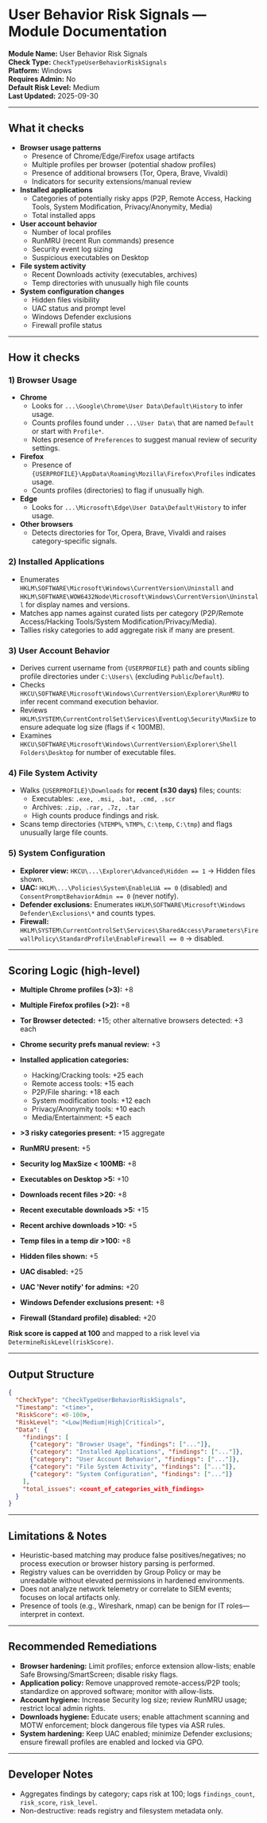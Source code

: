 # User Behavior Risk Signals — Module Documentation

**Module Name:** User Behavior Risk Signals  
**Check Type:** `CheckTypeUserBehaviorRiskSignals`  
**Platform:** Windows  
**Requires Admin:** No  
**Default Risk Level:** Medium  
**Last Updated:** 2025-09-30

---

## What it checks

- **Browser usage patterns**
  - Presence of Chrome/Edge/Firefox usage artifacts
  - Multiple profiles per browser (potential shadow profiles)
  - Presence of additional browsers (Tor, Opera, Brave, Vivaldi)
  - Indicators for security extensions/manual review
- **Installed applications**
  - Categories of potentially risky apps (P2P, Remote Access, Hacking Tools, System Modification, Privacy/Anonymity, Media)
  - Total installed apps
- **User account behavior**
  - Number of local profiles
  - RunMRU (recent Run commands) presence
  - Security event log sizing
  - Suspicious executables on Desktop
- **File system activity**
  - Recent Downloads activity (executables, archives)
  - Temp directories with unusually high file counts
- **System configuration changes**
  - Hidden files visibility
  - UAC status and prompt level
  - Windows Defender exclusions
  - Firewall profile status

---

## How it checks

### 1) Browser Usage
- **Chrome**
  - Looks for `...\Google\Chrome\User Data\Default\History` to infer usage.
  - Counts profiles found under `...\User Data\` that are named `Default` or start with `Profile*`.
  - Notes presence of `Preferences` to suggest manual review of security settings.
- **Firefox**
  - Presence of `{USERPROFILE}\AppData\Roaming\Mozilla\Firefox\Profiles` indicates usage.
  - Counts profiles (directories) to flag if unusually high.
- **Edge**
  - Looks for `...\Microsoft\Edge\User Data\Default\History` to infer usage.
- **Other browsers**
  - Detects directories for Tor, Opera, Brave, Vivaldi and raises category-specific signals.

### 2) Installed Applications
- Enumerates `HKLM\SOFTWARE\Microsoft\Windows\CurrentVersion\Uninstall` and `HKLM\SOFTWARE\WOW6432Node\Microsoft\Windows\CurrentVersion\Uninstall` for display names and versions.
- Matches app names against curated lists per category (P2P/Remote Access/Hacking Tools/System Modification/Privacy/Media).
- Tallies risky categories to add aggregate risk if many are present.

### 3) User Account Behavior
- Derives current username from `{USERPROFILE}` path and counts sibling profile directories under `C:\Users\` (excluding `Public`/`Default`).
- Checks `HKCU\SOFTWARE\Microsoft\Windows\CurrentVersion\Explorer\RunMRU` to infer recent command execution behavior.
- Reviews `HKLM\SYSTEM\CurrentControlSet\Services\EventLog\Security\MaxSize` to ensure adequate log size (flags if < 100MB).
- Examines `HKCU\SOFTWARE\Microsoft\Windows\CurrentVersion\Explorer\Shell Folders\Desktop` for number of executable files.

### 4) File System Activity
- Walks `{USERPROFILE}\Downloads` for **recent (≤30 days)** files; counts:
  - Executables: `.exe, .msi, .bat, .cmd, .scr`
  - Archives: `.zip, .rar, .7z, .tar`
  - High counts produce findings and risk.
- Scans temp directories (`%TEMP%`, `%TMP%`, `C:\temp`, `C:\tmp`) and flags unusually large file counts.

### 5) System Configuration
- **Explorer view:** `HKCU\...\Explorer\Advanced\Hidden == 1` → Hidden files shown.
- **UAC:** `HKLM\...\Policies\System\EnableLUA == 0` (disabled) and `ConsentPromptBehaviorAdmin == 0` (never notify).
- **Defender exclusions:** Enumerates `HKLM\SOFTWARE\Microsoft\Windows Defender\Exclusions\*` and counts types.
- **Firewall:** `HKLM\SYSTEM\CurrentControlSet\Services\SharedAccess\Parameters\FirewallPolicy\StandardProfile\EnableFirewall == 0` → disabled.

---

## Scoring Logic (high-level)

- **Multiple Chrome profiles (>3):** +8  
- **Multiple Firefox profiles (>2):** +8  
- **Tor Browser detected:** +15; other alternative browsers detected: +3 each  
- **Chrome security prefs manual review:** +3

- **Installed application categories:**  
  - Hacking/Cracking tools: +25 each  
  - Remote access tools: +15 each  
  - P2P/File sharing: +18 each  
  - System modification tools: +12 each  
  - Privacy/Anonymity tools: +10 each  
  - Media/Entertainment: +5 each  
- **>3 risky categories present:** +15 aggregate

- **RunMRU present:** +5  
- **Security log MaxSize < 100MB:** +8  
- **Executables on Desktop >5:** +10

- **Downloads recent files >20:** +8  
- **Recent executable downloads >5:** +15  
- **Recent archive downloads >10:** +5  
- **Temp files in a temp dir >100:** +8

- **Hidden files shown:** +5  
- **UAC disabled:** +25  
- **UAC 'Never notify' for admins:** +20  
- **Windows Defender exclusions present:** +8  
- **Firewall (Standard profile) disabled:** +20  

**Risk score is capped at 100** and mapped to a risk level via `DetermineRiskLevel(riskScore)`.

---

## Output Structure

```json
{
  "CheckType": "CheckTypeUserBehaviorRiskSignals",
  "Timestamp": "<time>",
  "RiskScore": <0-100>,
  "RiskLevel": "<Low|Medium|High|Critical>",
  "Data": {
    "findings": [
      {"category": "Browser Usage", "findings": ["..."]},
      {"category": "Installed Applications", "findings": ["..."]},
      {"category": "User Account Behavior", "findings": ["..."]},
      {"category": "File System Activity", "findings": ["..."]},
      {"category": "System Configuration", "findings": ["..."]}
    ],
    "total_issues": <count_of_categories_with_findings>
  }
}
```

---

## Limitations & Notes

- Heuristic-based matching may produce false positives/negatives; no process execution or browser history parsing is performed.  
- Registry values can be overridden by Group Policy or may be unreadable without elevated permissions in hardened environments.  
- Does not analyze network telemetry or correlate to SIEM events; focuses on local artifacts only.  
- Presence of tools (e.g., Wireshark, nmap) can be benign for IT roles—interpret in context.

---

## Recommended Remediations

- **Browser hardening:** Limit profiles; enforce extension allow-lists; enable Safe Browsing/SmartScreen; disable risky flags.  
- **Application policy:** Remove unapproved remote-access/P2P tools; standardize on approved software; monitor with allow-lists.  
- **Account hygiene:** Increase Security log size; review RunMRU usage; restrict local admin rights.  
- **Downloads hygiene:** Educate users; enable attachment scanning and MOTW enforcement; block dangerous file types via ASR rules.  
- **System hardening:** Keep UAC enabled; minimize Defender exclusions; ensure firewall profiles are enabled and locked via GPO.

---

## Developer Notes

- Aggregates findings by category; caps risk at 100; logs `findings_count`, `risk_score`, `risk_level`.  
- Non-destructive: reads registry and filesystem metadata only.

